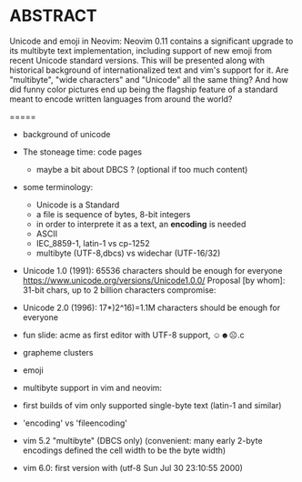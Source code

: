 
ABSTRACT
=====
Unicode and emoji in Neovim: Neovim 0.11 contains a significant upgrade to its multibyte text implementation, including support of new emoji from recent Unicode standard versions. This will be presented along with historical background of internationalized text and vim's support for it. Are "multibyte", "wide characters" and "Unicode" all the same thing? And how did funny color pictures end up being the flagship feature of a standard meant to encode written languages from around the world?

=====

- background of unicode

- The stoneage time: code pages
  - maybe a bit about DBCS ? (optional if too much content)

- some terminology:
  - Unicode is a Standard
  - a file is sequence of bytes, 8-bit integers
  - in order to interprete it as a text, an **encoding** is needed
  - ASCII
  - IEC_8859-1, latin-1 vs cp-1252
  - multibyte (UTF-8,dbcs) vs widechar (UTF-16/32)

- Unicode 1.0 (1991): 65536 characters should be enough for everyone
https://www.unicode.org/versions/Unicode1.0.0/
Proposal [by whom]: 31-bit chars, up to 2 billion characters
compromise:
- Unicode 2.0 (1996): 17*)2^16)=1.1M characters should be enough for everyone

- fun slide: acme as first editor with UTF-8 support, ☺☻☹.c

- grapheme clusters
- emoji

- multibyte support in vim and neovim:
- first builds of vim only supported single-byte text (latin-1 and similar)
- 'encoding' vs 'fileencoding'

- vim 5.2 "multibyte" (DBCS only)
(convenient: many early 2-byte encodings defined the cell width to be the byte width)

- vim 6.0: first version with (utf-8 Sun Jul 30 23:10:55 2000)
